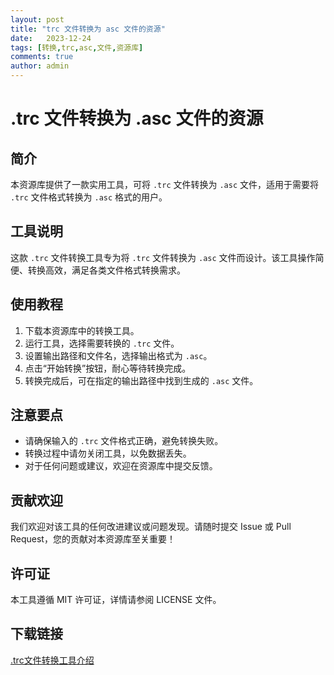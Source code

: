 ```yaml
---
layout: post
title: "trc 文件转换为 asc 文件的资源"
date:   2023-12-24
tags: [转换,trc,asc,文件,资源库]
comments: true
author: admin
---
```

# .trc 文件转换为 .asc 文件的资源

## 简介

本资源库提供了一款实用工具，可将 `.trc` 文件转换为 `.asc` 文件，适用于需要将 `.trc` 文件格式转换为 `.asc` 格式的用户。

## 工具说明

这款 `.trc` 文件转换工具专为将 `.trc` 文件转换为 `.asc` 文件而设计。该工具操作简便、转换高效，满足各类文件格式转换需求。

## 使用教程

1. 下载本资源库中的转换工具。
2. 运行工具，选择需要转换的 `.trc` 文件。
3. 设置输出路径和文件名，选择输出格式为 `.asc`。
4. 点击“开始转换”按钮，耐心等待转换完成。
5. 转换完成后，可在指定的输出路径中找到生成的 `.asc` 文件。

## 注意要点

- 请确保输入的 `.trc` 文件格式正确，避免转换失败。
- 转换过程中请勿关闭工具，以免数据丢失。
- 对于任何问题或建议，欢迎在资源库中提交反馈。

## 贡献欢迎

我们欢迎对该工具的任何改进建议或问题发现。请随时提交 Issue 或 Pull Request，您的贡献对本资源库至关重要！

## 许可证

本工具遵循 MIT 许可证，详情请参阅 LICENSE 文件。

## 下载链接

[.trc文件转换工具介绍](https://pan.quark.cn/s/db2d32e8b0bb)